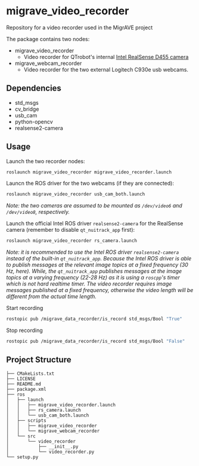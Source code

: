 # migrave_video_recorder
Repository for a video recorder used in the MigrAVE project

The package contains two nodes:
- migrave_video_recorder 
    - Video recorder for QTrobot's internal [Intel RealSense D455 camera](https://www.intelrealsense.com/depth-camera-d455) 
- migrave_webcam_recorder
    - Video recorder for the two external Logitech C930e usb webcams.

## Dependencies

  - std_msgs
  - cv_bridge
  - usb_cam
  - python-opencv
  - realsense2-camera

## Usage 

Launch the two recorder nodes:
```sh
roslaunch migrave_video_recorder migrave_video_recorder.launch
```
Launcn the ROS driver for the two webcams (if they are connected):
```sh
roslaunch migrave_video_recorder usb_cam_both.launch
```
_Note: the two cameras are assumed to be mounted as `/dev/video6` and `/dev/video8`, respectively._

Launch the official Intel ROS driver `realsense2-camera` for the RealSense camera (remember to disable `qt_nuitrack_app` first):
```sh
roslaunch migrave_video_recorder rs_camera.launch
```
_Note: it is recommended to use the Intel ROS driver `realsense2-camera` instead of the built-in `qt_nuitrack_app`. Because the Intel ROS driver is able to publish messages at the relevant image topics at a fixed frequency (30 Hz, here). While, the `qt_nuitrack_app` publishes messages at the image topics at a varying frequency (22-28 Hz) as it is using a `roscpp`'s timer which is not hard realtime timer. The video recorder requires image messages published at a fixed frequency, otherwise the video length will be different from the actual time length._

Start recording

```sh
rostopic pub /migrave_data_recorder/is_record std_msgs/Bool "True"
```
Stop recording

```sh
rostopic pub /migrave_data_recorder/is_record std_msgs/Bool "False"
```

## Project Structure
```
├── CMakeLists.txt
├── LICENSE
├── README.md
├── package.xml
├── ros
│   ├── launch
│   │   ├── migrave_video_recorder.launch
│   │   ├── rs_camera.launch
│   │   └── usb_cam_both.launch
│   ├── scripts
│   │   ├── migrave_video_recorder
│   │   └── migrave_webcam_recorder
│   └── src
│       └── video_recorder
│           ├── __init__.py
│           └── video_recorder.py
└── setup.py
```
